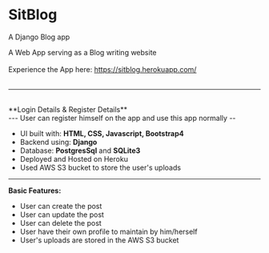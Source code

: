 # SitBlog
A Django Blog app


A Web App serving as a Blog writing website<br>
<br>
Experience the App here: https://sitblog.herokuapp.com/<br>
<br>
<hr>

<br>
**Login Details & Register Details**<br>
--- User can register himself on the app and use this app normally --<br>

<ul>
    <li>UI built with: <b>HTML, CSS, Javascript, Bootstrap4</b></li>
    <li>Backend using: <b>Django</b></li>   
    <li>Database: <b>PostgresSql</b> and <b>SQLite3</b></li>
    <li>Deployed and Hosted on Heroku</li>
    <li>Used AWS S3 bucket to store the user's uploads </li>
</ul>
<hr>

**Basic Features:**<br>
<ul>
    <li>User can create the post</li>
    <li>User can update the post</li>
    <li>User can delete the post</li>
    <li>User have their own profile to maintain by him/herself</li>
    <li>User's uploads are stored in the AWS S3 bucket</li>
</ul>
